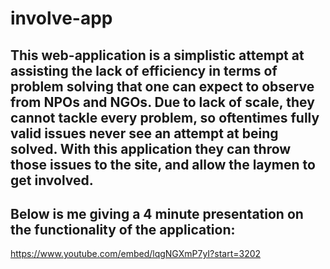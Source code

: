 # involve-app

## This web-application is a simplistic attempt at assisting the lack of efficiency in terms of problem solving that one can expect to observe from NPOs and NGOs. Due to lack of scale, they cannot tackle every problem, so oftentimes fully valid issues never see an attempt at being solved. With this application they can throw those issues to the site, and allow the laymen to get involved.


## Below is me giving a 4 minute presentation on the functionality of the application:

https://www.youtube.com/embed/lqgNGXmP7yI?start=3202
